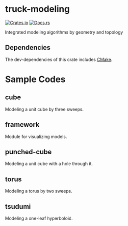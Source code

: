 # truck-modeling
[![Crates.io](https://img.shields.io/crates/v/truck-modeling.svg)](https://crates.io/crates/truck-modeling)
[![Docs.rs](https://docs.rs/truck-modeling/badge.svg)](https://docs.rs/truck-modeling)

Integrated modeling algorithms by geometry and topology
## Dependencies
The dev-dependencies of this crate includes [CMake](https://cmake.org).

# Sample Codes
## cube
Modeling a unit cube by three sweeps.
## framework
Module for visualizing models.
## punched-cube
Modeling a unit cube with a hole through it.
## torus
Modeling a torus by two sweeps.
## tsudumi
Modeling a one-leaf hyperboloid.
